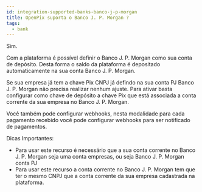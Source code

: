 ```yaml
---
id: integration-supported-banks-banco-j-p-morgan
title: OpenPix suporta o Banco J. P. Morgan ?
tags:
  - bank
---
```


Sim.

Com a plataforma é possível definir o Banco J. P. Morgan como sua conta de depósito. Desta forma o saldo da plataforma é depositado automaticamente na sua conta Banco J. P. Morgan.

Se sua empresa já tem a chave Pix CNPJ já defindo na sua conta PJ Banco J. P. Morgan não precisa realizar nenhum ajuste. Para ativar basta configurar como chave de depósito a chave Pix que está associada a conta corrente da sua empresa no Banco J. P. Morgan.

Você também pode configurar webhooks, nesta modalidade para cada pagamento recebido você pode configurar webhooks para ser notificado de pagamentos.

Dicas Importantes:

- Para usar este recurso é necessário que a sua conta corrente no Banco J. P. Morgan seja uma conta empresas, ou seja Banco J. P. Morgan conta PJ
- Para usar este recurso a conta corrente no Banco J. P. Morgan tem que ter o mesmo CNPJ que a conta corrente da sua empresa cadastrada na plataforma.
